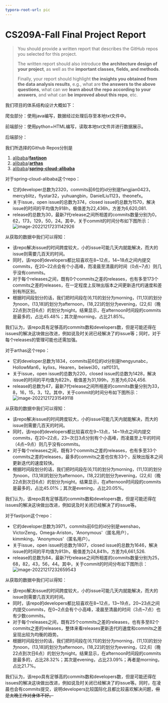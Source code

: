 ```yaml
---
typora-root-url: pic
---
```


# CS209A-Fall Final Project Report

> You should provide a written report that describes the GitHub repos you selected for this project. 
>
> The written report should also introduce **the architecture design of your project**, as well as the **important classes, fields, and methods**.
>
> Finally, your report should highlight **the insights you obtained from the data analysis results**, e.g., what are **the answers to the above questions**, what can we **learn about the repo according to your answers**, and what can **be improved about this repo**, etc.

我们项目的体系结构设计大概如下：

爬虫部分：使用java编写，数据经过处理后存至本地txt文件中。

前端部分：使用python+HTML编写，读取本地txt文件并进行数据展示。

后端部分：







我们所选择的Github Repos分别是

1. [alibaba](https://github.com/alibaba)/**[fastjson](https://github.com/alibaba/fastjson)**
2. [alibaba](https://github.com/alibaba)/**[arthas](https://github.com/alibaba/arthas)**
3. [alibaba](https://github.com/alibaba)/**[spring-cloud-alibaba](https://github.com/alibaba/spring-cloud-alibaba)**



对于spring-cloud-alibaba这个repo：

- 它的developer总数为2320，commits前6位的id分别是fangjian0423，mercyblitz，flystar32，yuhuangbin，DanielLiu1123，theonefx。
- 关于issue，open issue的总数为374，closed issue的总数为1570，解决issue的时间的平均值为918h，极值差为22,436h，方差为6,620,081.
- release的总数为30，最新7代release之间所相差的commits数量分别为0，62，173，129，50，24。其中，关于commit的时间分布如下图所示：![image-20221217231142926](/image-20221217231142926.png)

从获取的数据中我们可以得知：

- 该repo解决issue的时间跨度较大，小的issue可能几天内就能解决，而大的issue则需要几百天的时间。
- 同时，该repo的developers都比较喜欢在8~12点，14~18点之间内提交commits，在20~22点会有个小高峰，而凌晨至清晨的时间（0点~7点）则几乎没有commits。
- 对于每个releases之间，既有0个commits之差的releases，也有多至173个commits之差的releases，在一定程度上反映出版本之间更新迭代的速度和差别有所区别。
- 根据时间段划分的话，我们把时间段在(6,11]的划分为morning，(11,13]的划分为noon，(13,18]的划分为afternoon，(18,22]的划分为evening，(22,6]（晚22点到次日6点）的划分为night。结果显示，在afternoon时间段的commits是最多的，占比45.48%；其次是morning，占比21.85%。

我们认为，该repo具有足够高的commits数和developers数，但是可能还得在issues的解决这块做出改进，例如说及时关闭已经解决了的issue等；同时，对于每个releases的管理可能也还需加强。



对于arthas这个repo：

- 它的developer总数为1834，commits前6位的id分别是hengyunabc，HollowMan6，kylixs，Hearen，beiwei30，ralf0131。
- 关于issue，open issue的总数为220，closed issue的总数为1428，解决issue的时间的平均值为822h，极值差为31,199h，方差为6,024,456.
- release的总数为47，最新7代release之间所相差的commits数量分别为33，8，16，15，3，12。其中，关于commit的时间分布如下图所示：![image-20221217231549118](/image-20221217231549118.png)

从获取的数据中我们可以得知：

- 该repo解决issue的时间跨度较大，小的issue可能几天内就能解决，而大的issue则需要几百天的时间。
- 同时，该repo的developers都比较喜欢在9~13点，14~19点之间内提交commits，在20~22点，23~次日3点分别有个小高峰，而凌晨至上午的时间（4点~9点）则几乎没有commits。
- 对于每个releases之间，既有3个commits之差的releases，也有多至33个commits之差的releases，最多的commits之差也仅有33个，反映出版本之间更新迭代的速度较快。
- 根据时间段划分的话，我们把时间段在(6,11]的划分为morning，(11,13]的划分为noon，(13,18]的划分为afternoon，(18,22]的划分为evening，(22,6]（晚22点到次日6点）的划分为night。结果显示，在afternoon时间段的commits是最多的，占比45.01%；其次是evening，占比20.05%。

我们认为，该repo具有足够高的commits数和developers数，但是可能还得在issues的解决这块做出改进，例如说及时关闭已经解决了的issue等。



对于fastjson这个repo：

- 它的developer总数为3971，commits前6位的id分别是wenshao，VictorZeng，Omega-Ariston，'Anonymous'（匿名用户），kimmking，'Anonymous'（匿名用户）。
- 关于issue，open issue的总数为1807，closed issue的总数为1646，解决issue的时间的平均值为913h，极值差为24,841h，方差为6,661,526.
- release的总数为84，最新7代release之间所相差的commits数量分别为25，68，82，43，56，44。其中，关于commit的时间分布如下图所示：![image-20221217232659543](/image-20221217232659543.png)

从获取的数据中我们可以得知：

- 该repo解决issue的时间跨度较大，小的issue可能几天内就能解决，而大的issue则需要几百天的时间。
- 同时，该repo的developers都比较喜欢在8~12点，13~19点，20~23点之间内提交commits，在0~2点会有个小高峰，凌晨至清晨的时间（3点~7点）也有少数commits。
- 对于每个releases之间，既有25个commits之差的releases，也有多至82个commits之差的releases，整体来看releases更新迭代的速度和commits之差呈现出较为均衡的趋势。
- 根据时间段划分的话，我们把时间段在(6,11]的划分为morning，(11,13]的划分为noon，(13,18]的划分为afternoon，(18,22]的划分为evening，(22,6]（晚22点到次日6点）的划分为night。结果显示，在afternoon时间段的commits是最多的，占比28.32%；其次是evening，占比23.09%；再者是morning，占比21.7%。

我们认为，该repo具有足够高的commits数和developers数，但是可能还得在issues的解决这块做出改进，例如说及时关闭已经解决了的issue等。同时，在凌晨也会有commits提交，说明developers比较国际化且都比较喜欢解决问题，~~但是太晚工作对身体不好。~~

